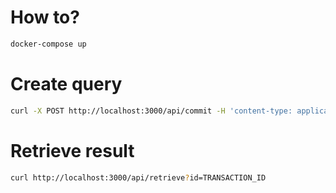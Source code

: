 # How to?

```sh
docker-compose up
```

# Create query

```sh
curl -X POST http://localhost:3000/api/commit -H 'content-type: application/json' -d  '{"a": 78, "b": 42}'
```

# Retrieve result

```sh
curl http://localhost:3000/api/retrieve?id=TRANSACTION_ID
```